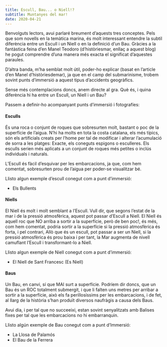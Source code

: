 ```yaml
---
title: Escull, Bau... o Niell!?
subtitle: Muntanyes del mar!
date: 2020-04-21
---
```


Benvolguts lectors, avui parlaré breument d’aquests tres conceptes. Pels que som novells en la temàtica marina, és molt interessant entendre la subtil diferència entre un Escull i un Niell o en la definició d’un Bau. Gràcies a la fantàstica feina d’en Manel Teodoro (d’històriesmar, enllaç a aquest blog) he pogut comprendre d’una manera més exacta el significat d’aquestes paraules.

D’altra banda, m’ha semblat molt útil, poder-ho explicar (basat en l’article d’en Manel d’històriesdemar), ja que en el camp del submarinisme, trobem sovint punts d’immersió a aquest tipus d’accidents geogràfics.

Sense més contemplacions doncs, anem directe al gra. Què és, i quina diferència hi ha entre un Escull, un Niell i un Bau?

Passem a definir-ho acompanyant punts d’immersió i fotografíes:

#### Esculls

És una roca o conjunt de roques que sobresurten molt, bastant o poc de la superfície de l’aigua. N’hi ha molts en tota la costa catalana, els més típics, són els artificials creats per l’home per tal de modificar i alterar l’acumulació de sorra a les platges: Exacte, els coneguts espigons o esculleres. Els esculls serien més aplicats a un conjunt de roques més petites o inclús individuals i naturals.

L’Escull és fàcil d’esquivar per les embarcacions, ja que, com hem comentat, sobresurten prou de l’aigua per poder-se visualitzar bé.

Llisto algun exemple d’escull conegut com a punt d’immersió:

* Els Bullents

#### Niells

El Niell és molt i molt semblant a l’Escull. Vull dir, que segons l’estat de la mar i de la pressió atmosfèrica, aquest pot passar d’Escull a Niell. El Niell és aquell roc que NO arriba a sortir a la superfície, però de ben poc!, és més, com hem comentat, podria sortir a la superfície si la pressió atmosfèrica és forta, i pel contrari, Allò que és un escull, pot passar a ser un Niell, si la pressió atmosfèrica és prou baixa i per tant, la Mar augmenta de nivell camuflant l’Escull i transformant-lo a Niell.

Llisto algun exemple de Niell conegut com a punt d’immersió:

* El Niell de Sant Francesc (Es Niell)

#### Baus

Un Bau, en canvi, sí que MAI surt a superfície. Podríem dir doncs, que un Bau és un ROC totalment submergit, i que li falten uns metres per arribar a sortir a la superfície, això els fa perillosíssims per les embarcacions, i de fet, al llarg de la història s’han produït diversos naufràgis a causa dels Baus.

Avui dia, i per tal que no succeeixi, estan sovint senyalitzats amb Balises fixes per tal que les embarcacions no hi embarranquin.

Llisto algún exemple de Bau conegut com a punt d’Immersió:

* La Llosa de Palamós
* El Bau de la Ferrera